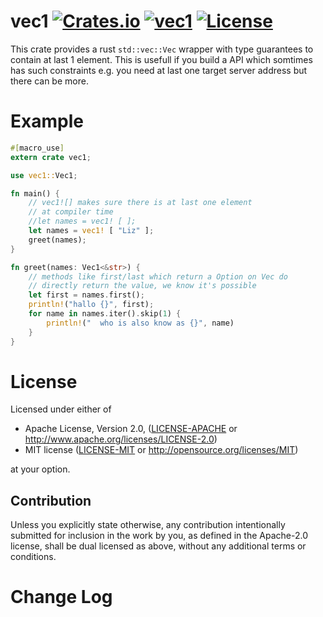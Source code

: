 vec1 [![Crates.io](https://img.shields.io/crates/v/vec1.svg)](https://crates.io/crates/vec1) [![vec1](https://docs.rs/vec1/badge.svg)](https://docs.rs/vec1) [![License](https://img.shields.io/badge/License-MIT%2FApache%202.0-blue.svg)](https://opensource.org/licenses/Apache-2.0)
=============

This crate provides a rust `std::vec::Vec` wrapper with type
guarantees to contain at last 1 element. This is usefull if
you build a API which somtimes has such constraints e.g. you
need at last one target server address but there can be more.

Example
=======

```rust
#[macro_use]
extern crate vec1;

use vec1::Vec1;

fn main() {
    // vec1![] makes sure there is at last one element
    // at compiler time
    //let names = vec1! [ ];
    let names = vec1! [ "Liz" ];
    greet(names);
}

fn greet(names: Vec1<&str>) {
    // methods like first/last which return a Option on Vec do
    // directly return the value, we know it's possible
    let first = names.first();
    println!("hallo {}", first);
    for name in names.iter().skip(1) {
        println!("  who is also know as {}", name)
    }
}

```

License
=======
Licensed under either of

- Apache License, Version 2.0, ([LICENSE-APACHE](LICENSE-APACHE) or http://www.apache.org/licenses/LICENSE-2.0)
- MIT license ([LICENSE-MIT](LICENSE-MIT) or http://opensource.org/licenses/MIT)

at your option.

Contribution
------------
Unless you explicitly state otherwise, any contribution intentionally submitted
for inclusion in the work by you, as defined in the Apache-2.0 license, shall
be dual licensed as above, without any additional terms or conditions.


Change Log
==========

